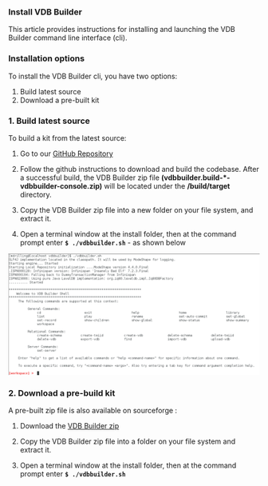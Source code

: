 ### Install VDB Builder

This article provides instructions for installing and launching the VDB Builder command line interface (cli).

### Installation options

To install the VDB Builder cli, you have two options:
1. Build latest source
2. Download a pre-built kit

### 1. Build latest source

To build a kit from the latest source:

1. Go to our [GitHub Repository](https://github.com/Teiid-Designer/komodo) 

2. Follow the github instructions to download and build the codebase.  After a successful build, the VDB Builder zip file __(vdbbuilder.build-*-vdbbuilder-console.zip)__ will be located under the **/build/target** directory.

3. Copy the VDB Builder zip file into a new folder on your file system, and extract it.

4. Open a terminal window at the install folder, then at the command prompt enter __`$ ./vdbbuilder.sh`__ - as shown below

![CLI startup](img/cli-startup.png)

### 2. Download a pre-build kit

A pre-built zip file is also available on sourceforge :

1. Download the [VDB Builder zip](http://sourceforge.net/projects/teiid/files/vdb-builder/0.x%20Releases/vdbbuilder-console-0.0.3-20151111.zip/download)

2. Copy the VDB Builder zip file into a folder on your file system and extract it.

3. Open a terminal window at the install folder, then at the command prompt enter __`$ ./vdbbuilder.sh`__ 

